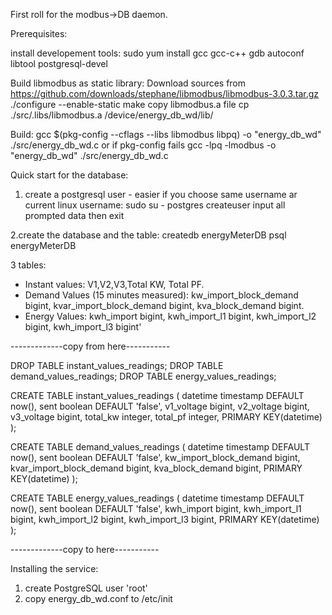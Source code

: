 First roll for the modbus->DB daemon.


Prerequisites:

install developement tools: sudo yum install gcc gcc-c++ gdb autoconf libtool postgresql-devel

Build libmodbus as static library:
Download sources from https://github.com/downloads/stephane/libmodbus/libmodbus-3.0.3.tar.gz
./configure --enable-static
make
copy libmodbus.a file
cp ./src/.libs/libmodbus.a <root of working dir>/device/energy_db_wd/lib/



Build:
gcc $(pkg-config --cflags --libs libmodbus libpq) -o "energy_db_wd" ./src/energy_db_wd.c
or if pkg-config fails
gcc -lpq -lmodbus -o "energy_db_wd" ./src/energy_db_wd.c


Quick start for the database:

1. create a postgresql user - easier if you choose same username ar current linux username:
sudo su - postgres
createuser
input all prompted data then exit


2.create the database and the table:
createdb energyMeterDB
psql energyMeterDB

3 tables:

* Instant values: V1,V2,V3,Total KW, Total PF.
* Demand Values (15 minutes measured):  kw_import_block_demand bigint,
  kvar_import_block_demand bigint,
  kva_block_demand bigint.
* Energy Values:  kwh_import bigint,
  kwh_import_l1 bigint,
  kwh_import_l2 bigint,
  kwh_import_l3 bigint'


-------------copy from here-----------


DROP TABLE instant_values_readings;
DROP TABLE demand_values_readings;
DROP TABLE energy_values_readings;

CREATE TABLE instant_values_readings
(
  datetime timestamp DEFAULT now(),
  sent boolean DEFAULT 'false',
  v1_voltage bigint,
  v2_voltage bigint,
  v3_voltage bigint,
  total_kw integer,
  total_pf integer,
  PRIMARY KEY(datetime)
);

CREATE TABLE demand_values_readings
(
  datetime timestamp DEFAULT now(),
  sent boolean DEFAULT 'false',
  kw_import_block_demand bigint,
  kvar_import_block_demand bigint,
  kva_block_demand bigint,
  PRIMARY KEY(datetime)
);

CREATE TABLE energy_values_readings
(
  datetime timestamp DEFAULT now(),
  sent boolean DEFAULT 'false',
  kwh_import bigint,
  kwh_import_l1 bigint,
  kwh_import_l2 bigint,
  kwh_import_l3 bigint,
  PRIMARY KEY(datetime)
);

-------------copy to here-----------



Installing the service:
1. create PostgreSQL user 'root'
2. copy energy_db_wd.conf to /etc/init

